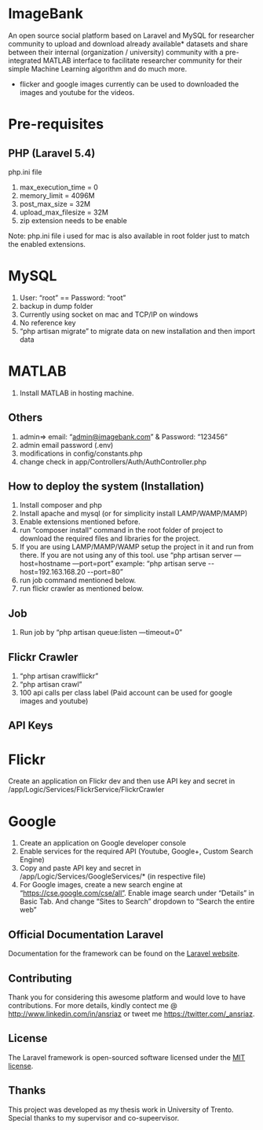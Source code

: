 # ImageBank

An open source social platform based on Laravel and MySQL for researcher community to upload and download already available* datasets and share between their internal (organization / university) community with a pre-integrated MATLAB interface to facilitate researcher community for their simple Machine Learning algorithm and do much more. 

* flicker and google images currently can be used to downloaded the images and youtube for the videos.

# Pre-requisites 

## PHP (Laravel 5.4)
php.ini file
1. max_execution_time = 0
2. memory_limit = 4096M
3. post_max_size = 32M
4. upload_max_filesize = 32M
5. zip extension needs to be enable

Note: php.ini file i used for mac is also available in root folder just to match the enabled extensions.

# MySQL
1. User: “root” == Password: “root”
2. backup in dump folder
3. Currently using socket on mac and TCP/IP on windows
4. No reference key 
5. “php artisan migrate” to migrate data on new installation and then import data

# MATLAB
1. Install MATLAB in hosting machine.

## Others
1. admin=> email: “admin@imagebank.com” & Password: “123456”
2. admin email password (.env)
3. modifications in config/constants.php
4. change check in app/Controllers/Auth/AuthController.php

## How to deploy the system (Installation)
1. Install composer and php
2. Install apache and mysql (or for simplicity install LAMP/WAMP/MAMP)
3. Enable extensions mentioned before. 
4. run “composer install“ command in the root folder of project to download the required files and libraries for the project.
5. If you are using LAMP/MAMP/WAMP setup the project in it and run from there. 
If you are not using any of this tool. use “php artisan server —host=hostname —port=port”
example: “php artisan serve --host=192.163.168.20 --port=80”
6. run job command mentioned below.
7. run flickr crawler as mentioned below. 

## Job
1. Run job by “php artisan queue:listen —timeout=0”

## Flickr Crawler
1. “php artisan crawlflickr”
2. “php artisan crawl”
3. 100 api calls per class label (Paid account can be used for google images and youtube)


## API Keys
# Flickr
Create an application on Flickr dev and then use API key and secret in /app/Logic/Services/FlickrService/FlickrCrawler

# Google
1. Create an application on Google developer console
2. Enable services for the required API (Youtube, Google+, Custom Search Engine)
3. Copy and paste API key and secret in /app/Logic/Services/GoogleServices/* (in respective file)
4. For Google images, create a new search engine at “https://cse.google.com/cse/all”. Enable image search under “Details” in Basic Tab. And change “Sites to Search” dropdown to “Search the entire web”

## Official Documentation Laravel

Documentation for the framework can be found on the [Laravel website](http://laravel.com/docs).

## Contributing

Thank you for considering this awesome platform and would love to have contributions. For more details, kindly contect me @ http://www.linkedin.com/in/ansriaz or tweet me https://twitter.com/_ansriaz. 

## License

The Laravel framework is open-sourced software licensed under the [MIT license](http://opensource.org/licenses/MIT).

## Thanks

This project was developed as my thesis work in University of Trento. Special thanks to my supervisor and co-supeervisor.
